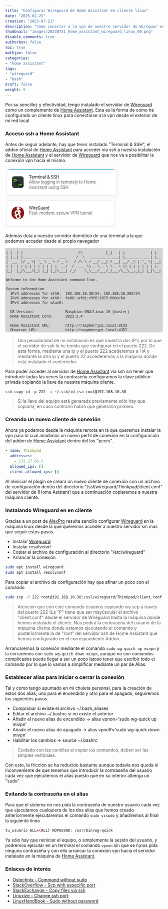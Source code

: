 ```yaml
---
title: "Configurar Wireguard de Home Assistant en cliente linux"
date: "2025-02-25"
creation: "2023-07-21"
description: "Como conectar a la vpn de nuestro servidor de Wireguar en Home Assistant desde un cliente en linux."
thumbnail: "images/20230721_home_assistant_wireguard_linux_00.png"
disable_comments: true
authorbox: false
toc: true
mathjax: false
categories:
- "home assistant"
tags:
- "wireguard"
- "bash"
draft: false
weight: 5
---
```

Por su sencillez y efectividad, tengo instalado el servidor de [Wireguard] como un complemento de [Home Assistant]. Esta es la forma de como he configurado un cliente linux para conectarse a la vpn desde el exterior de mi red local.
<!--more-->
### Acceso ssh a Home Assistant
Antes de seguir adelante, hay que tener instalado "Terminal & SSH", el addon oficial de [Home Assistant] para acceder via ssh a nuestra instalación de [Home Assistant] y el servidor de [Wireguard] que nos va a posibilitar la conexión vpn hacia el mismo.

![image-02] ![image-03]

Además dota a nuestro servidor domótico de una terminal a la que podemos acceder desde el propio navegador

![image-01]

> Una peculiaridad de mi instalación es que muestra dos IP's por lo que el servidor de ssh lo he tenido que configurar en el puerto 222. De esta forma, mediante una ip y el puerto 222 acederemos a HA y mediante la otra ip y el puerto 22 accederemos a la máquina donde está instalado el contenedor.

Para poder acceder al servidor de [Home Assistant] via ssh sin tener que introducir todas las veces la contraseña configuramos la clave público-privada copiando la llave de nuestra máquina cliente.

```
ssh-copy-id -p 222 -i ~/.ssh/id_rsa root@192.168.10.38
```

> Si la llave del equipo está generada previamente sólo hay que copiarla, en caso contrario habrá que generarla primero.

### Creando un nuevo cliente de conexión
Ahora ya podemos desde la máquina remota en la que queremos instalar la vpn para lo cual añadimos un nuevo perfil de conexión en la configuración del addon de [Home Assistant] dentro del los "peers".

```yaml
- name: Thinkpad
  addresses:
    - 172.27.66.5
  allowed_ips: []
  client_allowed_ips: []
```

Al reiniciar el plugin se creará un nuevo cliente de conexión con un archivo de configuración dentro del directorio "/ssl/wireguard/Thinkpad/client.conf" del servidor de [Home Asistant] que a continuación copiaremos a nuestra máquina cliente.

### Instalando Wireguard en en cliente
Gracias a un post de [AlexPro] resulta sencillo configurar [Wireguard] en la máquina linux desde la que queremos acceder a nuestro servidor sin mas que seguir estos pasos.

- Instalar [Wireguard]
- Instalar resolvconf
- Copiar el archivo de configuración al directorio "/etc/wireguard"
- Arrancar la conexión

```bash
sudo apt install wireguard
sudo apt install resolvconf
```

Para copiar el archivo de configuración hay que afinar un poco con el comando

```bash
sudo scp -P 222 root@192.168.10.38:/ssl/wireguard/Thinkpad/client.conf /etc/wireguard/mivpn.conf 
```

> Atención que con este comando estamos copiando vía scp a través del puerto 222 (La "P" tiene que ser mayúscula) el archivo "client.conf" desde el servidor de Wireguard hasta la máquina donde hemos instalado el cliente. Nos pedirá la contraseña del usuario de la máquina cliente donde estamos ejecutando el comando y posteriormente la de "root" del servidor ssh de Home Assistant que hemos configurado en el correspondiente Addon.

Arrancaremos la conexión mediante el comando `sudo wg-quick up mivpn` y la cerraremos con `sudo wg-quick down mivpn`, aunque no son comandos complicados puede llegar a ser un poco latoso tener que escribir todo el comando por lo que lo vamos a simplificar mediante un par de Alias.

### Establecer alias para iniciar o cerrar la conexión
Tal y como tengo apuntado en mi chuleta personal, para la creación de estos dos alias, uno para el encendido y otro para el apagado, seguiremos los siguientes pasos.

- Comprobar si existe el archivo ~/.bash_aliases
- Editar el archivo ~/.bashrc si no existe el anterior
- Añadir el nuevo alias de encendido -> alias vpnon='sudo wg-quick up mivpn'
- Añadir el nuevo alias de apagado -> alias vpnoff='sudo wg-quick down mivpn'
- Habilitar los cambios -> source ~/.bashrc

> Cuidado con las comillas al copiar los comandos, deben ser las simples verticales.

Con esto, la fricción se ha reducido bastante aunque todavía nos queda el inconveniente de que tenemos que introducir la contraseña del usuario cada vez que ejecutemos el alias puesto que en su interior alberga un "sudo"

### Evitando la contraseña en el alias
Para que el sistema no nos pida la contraseña de nuestro usuario cada vez que ejecutamos cualquiera de los dos alias que hemos creado anteriormente ejecutaremos el comando `sudo visudo` y añadiremos al final la siguiente línea

```bash
tu_usuario ALL=(ALL) NOPASSWD: /usr/bin/wg-quick
```

Ya sólo hay que reiniciar el equipo, o simplemente la sesión del usuario, y podremos ejecutar en un terminal el comando `vpnon` sin que se ñ¡nos pida ninguna contraseña y con ello arrancar la conexión vpn hacia el servidor inatalado en la máquina de [Home Assistant].

### Enlaces de interés
- [Ostechnix - Command without sudo](https://ostechnix.com/run-particular-commands-without-sudo-password-linux/)
- [StackOverflow - Scp with especific port](https://stackoverflow.com/questions/10341032/scp-with-port-number-specified)
- [StackExchange - Copy files via ssh](https://unix.stackexchange.com/questions/106480/how-to-copy-files-from-one-machine-to-another-using-ssh)
- [Linuxize - Change ssh port](https://linuxize.com/post/how-to-change-ssh-port-in-linux/)
- [LinuxHandBook - Sudo without password](https://linuxhandbook.com/sudo-without-password/)

[Home Assistant]: https://www.home-assistant.io
[Wireguard]: https://www.wireguard.com
[AlexPro]: https://alexpro.sytes.net/cliente-wireguard-linux/

[image-01]: /images/20230721_home_assistant_wireguard_linux_01.jpg
[image-02]: /images/20230721_home_assistant_wireguard_linux_02.jpg
[image-03]: /images/20230721_home_assistant_wireguard_linux_03.jpg

